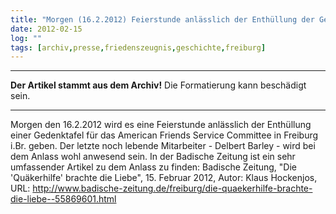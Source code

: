 ```yaml
---
title: "Morgen (16.2.2012) Feierstunde anlässlich der Enthüllung der Gedenktafel für das AFSC in Freiburg i.Br."
date: 2012-02-15
log: ""
tags: [archiv,presse,friedenszeugnis,geschichte,freiburg]
---
```

<hr><b>Der Artikel stammt aus dem Archiv!</b> Die Formatierung kann beschädigt sein.<hr>

Morgen den 16.2.2012 wird es eine Feierstunde anlässlich der Enthüllung einer Gedenktafel für das American Friends Service Committee in Freiburg i.Br. geben. Der letzte noch lebende Mitarbeiter -  Delbert Barley - wird bei dem Anlass wohl anwesend sein. In der Badische Zeitung ist ein sehr umfassender Artikel zu dem Anlass zu finden: Badische Zeitung, "Die 'Quäkerhilfe' brachte die Liebe",  15. Februar 2012,  Autor: Klaus Hockenjos, URL: http://www.badische-zeitung.de/freiburg/die-quaekerhilfe-brachte-die-liebe--55869601.html
